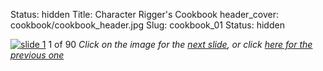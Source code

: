 Status: hidden
Title: Character Rigger's Cookbook
header_cover: cookbook/cookbook_header.jpg
Slug: cookbook_01
Status: hidden

[![slide 1](https://dl.dropboxusercontent.com/u/2977490/presentations/cookbook/img1.jpg)](cookbook_02)
1 of 90
_Click on the image for the [next slide](cookbook_02), or click [here for the previous one](cookbook_00)_
